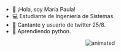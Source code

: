 - 👋 ¡Hola, soy María Paula!
- 💻 Estudiante de Ingeniería de Sistemas. 
- 🎵 Cantante y usuario de twitter 25/8.
- 🌱 Aprendiendo python. 

<p align="center">
  <img src="https://user-images.githubusercontent.com/98360570/151077493-f976318e-4711-418e-b1be-6e47baf0fe04.gif" alt="animated" />
</p>
